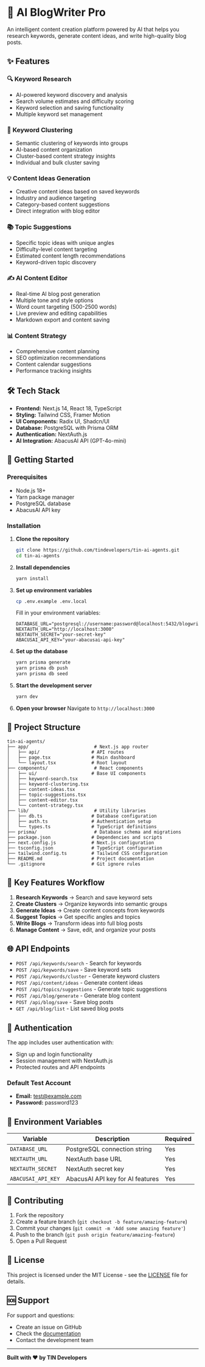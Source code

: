 
# 🚀 AI BlogWriter Pro

An intelligent content creation platform powered by AI that helps you research keywords, generate content ideas, and write high-quality blog posts.

## ✨ Features

### 🔍 **Keyword Research**
- AI-powered keyword discovery and analysis
- Search volume estimates and difficulty scoring
- Keyword selection and saving functionality
- Multiple keyword set management

### 🎯 **Keyword Clustering** 
- Semantic clustering of keywords into groups
- AI-based content organization
- Cluster-based content strategy insights
- Individual and bulk cluster saving

### 💡 **Content Ideas Generation**
- Creative content ideas based on saved keywords
- Industry and audience targeting
- Category-based content suggestions
- Direct integration with blog editor

### 📚 **Topic Suggestions**
- Specific topic ideas with unique angles
- Difficulty-level content targeting
- Estimated content length recommendations
- Keyword-driven topic discovery

### ✍️ **AI Content Editor**
- Real-time AI blog post generation
- Multiple tone and style options
- Word count targeting (500-2500 words)
- Live preview and editing capabilities
- Markdown export and content saving

### 📊 **Content Strategy**
- Comprehensive content planning
- SEO optimization recommendations
- Content calendar suggestions
- Performance tracking insights

## 🛠 Tech Stack

- **Frontend:** Next.js 14, React 18, TypeScript
- **Styling:** Tailwind CSS, Framer Motion
- **UI Components:** Radix UI, Shadcn/UI
- **Database:** PostgreSQL with Prisma ORM
- **Authentication:** NextAuth.js
- **AI Integration:** AbacusAI API (GPT-4o-mini)

## 🚀 Getting Started

### Prerequisites
- Node.js 18+ 
- Yarn package manager
- PostgreSQL database
- AbacusAI API key

### Installation

1. **Clone the repository**
   ```bash
   git clone https://github.com/tindevelopers/tin-ai-agents.git
   cd tin-ai-agents
   ```

2. **Install dependencies**
   ```bash
   yarn install
   ```

3. **Set up environment variables**
   ```bash
   cp .env.example .env.local
   ```
   
   Fill in your environment variables:
   ```env
   DATABASE_URL="postgresql://username:password@localhost:5432/blogwriter"
   NEXTAUTH_URL="http://localhost:3000"
   NEXTAUTH_SECRET="your-secret-key"
   ABACUSAI_API_KEY="your-abacusai-api-key"
   ```

4. **Set up the database**
   ```bash
   yarn prisma generate
   yarn prisma db push
   yarn prisma db seed
   ```

5. **Start the development server**
   ```bash
   yarn dev
   ```

6. **Open your browser**
   Navigate to `http://localhost:3000`

## 📁 Project Structure

```
tin-ai-agents/
├── app/                        # Next.js app router
│   ├── api/                   # API routes
│   ├── page.tsx               # Main dashboard
│   └── layout.tsx             # Root layout
├── components/                 # React components
│   ├── ui/                    # Base UI components
│   ├── keyword-search.tsx
│   ├── keyword-clustering.tsx
│   ├── content-ideas.tsx
│   ├── topic-suggestions.tsx
│   ├── content-editor.tsx
│   └── content-strategy.tsx
├── lib/                        # Utility libraries
│   ├── db.ts                  # Database configuration
│   ├── auth.ts                # Authentication setup
│   └── types.ts               # TypeScript definitions
├── prisma/                     # Database schema and migrations
├── package.json               # Dependencies and scripts
├── next.config.js             # Next.js configuration
├── tsconfig.json              # TypeScript configuration
├── tailwind.config.ts         # Tailwind CSS configuration
├── README.md                  # Project documentation
└── .gitignore                 # Git ignore rules
```

## 🔑 Key Features Workflow

1. **Research Keywords** → Search and save keyword sets
2. **Create Clusters** → Organize keywords into semantic groups  
3. **Generate Ideas** → Create content concepts from keywords
4. **Suggest Topics** → Get specific angles and topics
5. **Write Blogs** → Transform ideas into full blog posts
6. **Manage Content** → Save, edit, and organize your posts

## 🌐 API Endpoints

- `POST /api/keywords/search` - Search for keywords
- `POST /api/keywords/save` - Save keyword sets
- `POST /api/keywords/cluster` - Generate keyword clusters
- `POST /api/content/ideas` - Generate content ideas
- `POST /api/topics/suggestions` - Generate topic suggestions
- `POST /api/blog/generate` - Generate blog content
- `POST /api/blog/save` - Save blog posts
- `GET /api/blog/list` - List saved blog posts

## 🔐 Authentication

The app includes user authentication with:
- Sign up and login functionality
- Session management with NextAuth.js
- Protected routes and API endpoints

### Default Test Account
- **Email:** test@example.com
- **Password:** password123

## 📝 Environment Variables

| Variable | Description | Required |
|----------|-------------|----------|
| `DATABASE_URL` | PostgreSQL connection string | Yes |
| `NEXTAUTH_URL` | NextAuth base URL | Yes |
| `NEXTAUTH_SECRET` | NextAuth secret key | Yes |
| `ABACUSAI_API_KEY` | AbacusAI API key for AI features | Yes |

## 🤝 Contributing

1. Fork the repository
2. Create a feature branch (`git checkout -b feature/amazing-feature`)
3. Commit your changes (`git commit -m 'Add some amazing feature'`)
4. Push to the branch (`git push origin feature/amazing-feature`)
5. Open a Pull Request

## 📄 License

This project is licensed under the MIT License - see the [LICENSE](LICENSE) file for details.

## 🆘 Support

For support and questions:
- Create an issue on GitHub
- Check the [documentation](https://github.com/tindevelopers/tin-ai-agents/wiki)
- Contact the development team

---

**Built with ❤️ by TIN Developers**

<!-- Last deployment: $(date) -->
